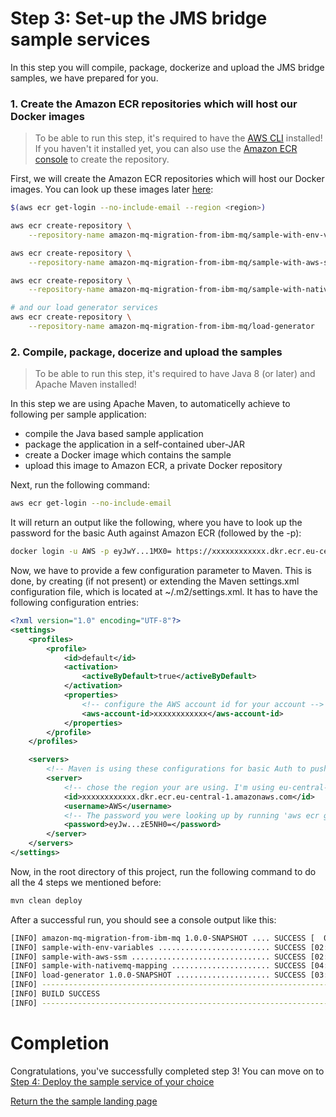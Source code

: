 # Step 3: Set-up the JMS bridge sample services

In this step you will compile, package, dockerize and upload the JMS bridge samples, we have prepared for you.

### 1. Create the Amazon ECR repositories which will host our Docker images

> To be able to run this step, it's required to have the [AWS CLI](https://aws.amazon.com/cli/) installed! If you haven't it installed yet, you can also use the [Amazon ECR console](https://docs.aws.amazon.com/AmazonECR/latest/userguide/repository-create.html) to create the repository.

First, we will create the Amazon ECR repositories which will host our Docker images. You can look up these images later [here](https://console.aws.amazon.com/ecs/home?#/repositories):

``` bash
$(aws ecr get-login --no-include-email --region <region>)

aws ecr create-repository \
    --repository-name amazon-mq-migration-from-ibm-mq/sample-with-env-variables

aws ecr create-repository \
    --repository-name amazon-mq-migration-from-ibm-mq/sample-with-aws-ssm

aws ecr create-repository \
    --repository-name amazon-mq-migration-from-ibm-mq/sample-with-nativemq-mapping

# and our load generator services
aws ecr create-repository \
    --repository-name amazon-mq-migration-from-ibm-mq/load-generator
```

### 2. Compile, package, docerize and upload the samples

> To be able to run this step, it's required to have Java 8 (or later) and Apache Maven installed!

In this step we are using Apache Maven, to automaticelly achieve to following per sample application:
- compile the Java based sample application
- package the application in a self-contained uber-JAR
- create a Docker image which contains the sample
- upload this image to Amazon ECR, a private Docker repository

Next, run the following command:

``` bash
aws ecr get-login --no-include-email
```

It will return an output like the following, where you have to look up the password for the basic Auth against Amazon ECR (followed by the -p):

``` bash
docker login -u AWS -p eyJwY...1MX0= https://xxxxxxxxxxxx.dkr.ecr.eu-central-1.amazonaws.com
```

Now, we have to provide a few configuration parameter to Maven. This is done, by creating (if not present) or extending the Maven settings.xml configuration file, which is located at ~/.m2/settings.xml. It has to have the following configuration entries:

``` xml
<?xml version="1.0" encoding="UTF-8"?>
<settings>
    <profiles>
        <profile>
            <id>default</id>
            <activation>
                <activeByDefault>true</activeByDefault>
            </activation>
            <properties>
                <!-- configure the AWS account id for your account -->
                <aws-account-id>xxxxxxxxxxxx</aws-account-id>
            </properties>
        </profile>
    </profiles>

    <servers>
        <!-- Maven is using these configurations for basic Auth to push your image to Amazon ECR -->
        <server>
            <!-- chose the region your are using. I'm using eu-central-1 (Frankfurt) -->
            <id>xxxxxxxxxxxx.dkr.ecr.eu-central-1.amazonaws.com</id>
            <username>AWS</username>
            <!-- The password you were looking up by running 'aws ecr get-login --no-include-email'. This password is temporary and you have to update it once a while -->
            <password>eyJw...zE5NH0=</password>
        </server>
    </servers>
</settings>
```

Now, in the root directory of this project, run the following command to do all the 4 steps we mentioned before:  

``` bash
mvn clean deploy
```

After a successful run, you should see a console output like this:

``` bash
[INFO] amazon-mq-migration-from-ibm-mq 1.0.0-SNAPSHOT .... SUCCESS [  0.752 s]
[INFO] sample-with-env-variables ......................... SUCCESS [02:20 min]
[INFO] sample-with-aws-ssm ............................... SUCCESS [02:11 min]
[INFO] sample-with-nativemq-mapping ...................... SUCCESS [04:24 min]
[INFO] load-generator 1.0.0-SNAPSHOT ..................... SUCCESS [03:30 min]
[INFO] -----------------------------------------------------------------------
[INFO] BUILD SUCCESS
[INFO] -----------------------------------------------------------------------
```

# Completion

Congratulations, you've successfully completed step 3! You can move on to [Step 4: Deploy the sample service of your choice](/step-4.md)

[Return the the sample landing page](/README.md)